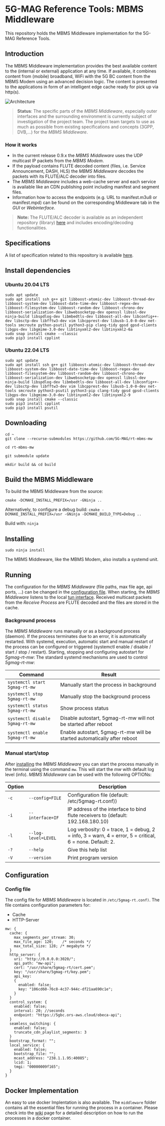 # 5G-MAG Reference Tools: MBMS Middleware

This repository holds the MBMS Middleware implementation for the 5G-MAG Reference Tools.

## Introduction

The MBMS Middleware implementation provides the best available content to the (internal or external) application at any time. If available, it combines content from (mobile) broadband, WiFi with the 5G BC content from the MBMS Modem using an advanced decision logic. The content is presented to the applications in form of an intelligent edge cache ready for pick up via http(s).

![Architecture](https://github.com/5G-MAG/Documentation-and-Architecture/blob/main/media/architecture/5G-MAG%20RT%20Architecture%20Current%20Architecture%205G%20Media%20Client%20v8.drawio.png)

> **Status**: The specific parts of the *MBMS Middleware*, especially outer interfaces and the surrounding environment is currently subject of investigation of the project team.  The project team targets to use as much as possible from existing specifications and concepts (3GPP, DVB,...) for the *MBMS Middleware*.

### How it works
* In the current release 0.9.x the *MBMS Middleware* uses the UDP multicast IP packets from the *MBMS Modem*.
* If the payload contains FLUTE decoded content (files, i.e. Service Announcement, DASH, HLS) the *MBMS Middleware* decodes the packets with its FLUTE/ALC decoder into files.
* The *MBMS Middleware* includes a web-cache server and each service is available like an CDN publishing point including manifest and segment files.
* Information how to access the endpoints (e.g. URL to manifest.m3u8 or manifest.mpd) can be found on the corresponding Middleware tab in the *GUI* or *Webinterface*.
> **Note:** The FLUTE/ALC decoder is available as an independent repository (library) [here](https://github.com/5G-MAG/libflute) and includes encoding/decoding functionalities.

## Specifications

A list of specification related to this repository is available [here](https://github.com/5G-MAG/Standards/blob/main/Specifications_MBMS.md).

## Install dependencies

### Ubuntu 20.04 LTS

````
sudo apt update
sudo apt install ssh g++ git libboost-atomic-dev libboost-thread-dev libboost-system-dev libboost-date-time-dev libboost-regex-dev libboost-filesystem-dev libboost-random-dev libboost-chrono-dev libboost-serialization-dev libwebsocketpp-dev openssl libssl-dev ninja-build libspdlog-dev libmbedtls-dev libboost-all-dev libconfig++-dev libsctp-dev libfftw3-dev vim libcpprest-dev libusb-1.0-0-dev net-tools smcroute python-psutil python3-pip clang-tidy gpsd gpsd-clients libgps-dev libgmime-3.0-dev libtinyxml2-dev libtinyxml2-6a
sudo snap install cmake --classic
sudo pip3 install cpplint
````

### Ubuntu 22.04 LTS
````
sudo apt update
sudo apt install ssh g++ git libboost-atomic-dev libboost-thread-dev libboost-system-dev libboost-date-time-dev libboost-regex-dev libboost-filesystem-dev libboost-random-dev libboost-chrono-dev libboost-serialization-dev libwebsocketpp-dev openssl libssl-dev ninja-build libspdlog-dev libmbedtls-dev libboost-all-dev libconfig++-dev libsctp-dev libfftw3-dev vim libcpprest-dev libusb-1.0-0-dev net-tools smcroute python3-psutil python3-pip clang-tidy gpsd gpsd-clients libgps-dev libgmime-3.0-dev libtinyxml2-dev libtinyxml2-9
sudo snap install cmake --classic
sudo pip3 install cpplint
sudo pip3 install psutil
````
## Downloading

````
cd ~
git clone --recurse-submodules https://github.com/5G-MAG/rt-mbms-mw

cd rt-mbms-mw

git submodule update

mkdir build && cd build
````

## Build the MBMS Middleware

To build the MBMS Middleware from the source:

`` cmake -DCMAKE_INSTALL_PREFIX=/usr -GNinja .. ``

Alternatively, to configure a debug build:
`` cmake -DCMAKE_INSTALL_PREFIX=/usr -GNinja -DCMAKE_BUILD_TYPE=Debug .. ``

Build with:
`` ninja ``

## Installing

`` sudo ninja install `` 

The MBMS Middleware, like the MBMS Modem, also installs a systemd unit.

## Running
The configuration for the *MBMS Middleware* (file paths, max file age, api ports, ...) can be changed in the <a href="#config-file">configuration file</a>.
When starting, the *MBMS Middleware* listens to the local [tun interface](https://github.com/5G-MAG/Documentation-and-Architecture/wiki/MBMS-Modem#multicast-routing). Received multicast packets from the *Receive Process* are FLUTE decoded and the files are stored in the cache.

### Background process
The *MBMS Middleware* runs manually or as a background process (daemon).
If the process terminates due to an error, it is automatically restarted. With systemd, execution, automatic start and manual restart of the process can be configured or triggered (systemctl enable / disable / start / stop / restart).
Starting, stopping and configuring autostart for *5gmag-rt-mw*: The standard systemd mechanisms are used to control *5gmag-rt-mw*:

| Command| Result |
| ------------- |-------------|
|  `` systemctl start 5gmag-rt-mw `` | Manually start the process in background |
|  `` systemctl stop 5gmag-rt-mw `` | Manually stop the background process |
|  `` systemctl status 5gmag-rt-mw `` | Show process status |
|  `` systemctl disable 5gmag-rt-mw `` | Disable autostart, 5gmag-rt-mw will not be started after reboot |
|  `` systemctl enable 5gmag-rt-mw `` | Enable autostart, 5gmag-rt-mw will be started automatically after reboot |

### Manual start/stop
After [installing](https://github.com/5G-MAG/rt-mbms-mw#readme) the *MBMS Middleware* you can start the process manually in the terminal using the command ``mw``. This will start the *mw* with default log level (info). *MBMS Middleware* can be used with the following OPTIONs:

| Option | | Description |
| ------------- |---|-------------|
|  `` -c `` | `` --config=FILE `` | Configuration file (default: /etc/5gmag-rt.conf)) |
|  `` -i `` | `` --interface=IF `` | IP address of the interface to bind flute receivers to (default: 192.168.180.10) |
|  `` -l `` | `` --log-level=LEVEL  `` | Log verbosity: 0 = trace, 1 = debug, 2 = info, 3 = warn, 4 = error, 5 = critical, 6 = none. Default: 2. |
|  `` -? `` | `` --help `` | Give this help list |
|  `` -V `` | `` --version `` | Print program version |

## Configuration
### Config file

The config file for *MBMS Middleware* is located in ``/etc/5gmag-rt.conf)``. The file contains configuration parameters for:
* Cache
* HTTP-Server

````
mw: {
  cache: { 
    max_segments_per_stream: 30;
    max_file_age: 120;    /* seconds */
    max_total_size: 128; /* megabyte */
  }
  http_server: {
    uri: "http://0.0.0.0:3020/";
    api_path: "mw-api";
    cert: "/usr/share/5gmag-rt/cert.pem";
    key: "/usr/share/5gmag-rt/key.pem";
    api_key:
    {
      enabled: false;
      key: "106cd60-76c8-4c37-944c-df21aa690c1e";
    }
  }
  control_system: {
    enabled: false;
    interval: 20; //seconds
    endpoint: "https://5gbc.ors-aws.cloud/obeca-api";
  }
  seamless_switching: {
    enabled: false;
    truncate_cdn_playlist_segments: 3
  }
  bootstrap_format: "";
  local_service: {
    enabled: false;
    bootstrap_file: "";
    mcast_address: "238.1.1.95:40085";
    lcid: 1;
    tmgi: "00000009f165";
  }
}

````
## Docker Implementation

An easy to use docker Implentation is also available. The `middleware` folder contains all the essential files for running the process in a container. Please check into the [wiki](https://github.com/5G-MAG/Documentation-and-Architecture/wiki/5G-MAG-Reference-Tools:-Docker-Implementation-of-MBMS-processes) page for a detailed description on how to run the processes in a docker container. 
